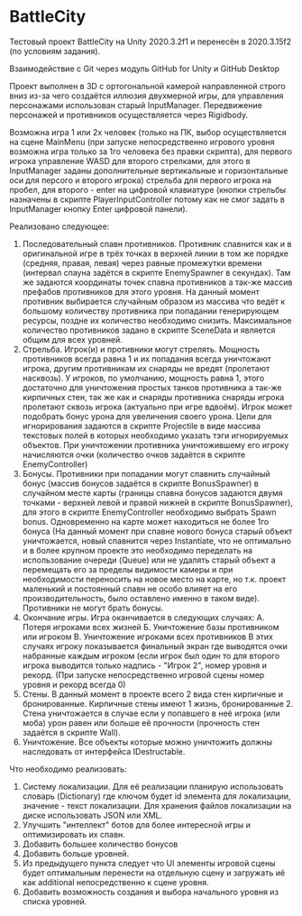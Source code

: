 # BattleCity
Тестовый проект BattleCity на Unity 2020.3.2f1 и перенесён в 2020.3.15f2 (по условиям задания).

Взаимодействие с Git через модуль GitHub for Unity и GitHub Desktop


Проект выполнен в 3D с ортогональной камерой направленной строго вниз из-за чего создаётся иллюзия двухмерной игры, для управления персонажами использован старый InputManager. Передвижение персонажей и противников осуществляется через Rigidbody.

Возможна игра 1 или 2х человек (только на ПК, выбор осуществляется на сцене MainMenu (при запуске непосредственно игрового уровня возможна игра только за 1го человека без правки скрипта), для первого игрока управление WASD для второго стрелками, для этого в InputManager заданы дополнительные вертикальные и горизонтальные оси для персого и второго игрока) стрельба для первого игрока на пробел, для второго - enter на цифровой клавиатуре (кнопки стрельбы назначены в скрипте PlayerInputController потому как не смог задать в InputManager кнопку Enter цифровой панели).

Реализовано следующее:
1. Последовательный спавн противников. Противник спавнится как и в оригинальной игре в трёх точках в верхней линии в том же порядке (средняя, правая, левая) через равные промежутки времени (интервал спауна задётся в скрипте EnemySpawner в секундах). Там же задаются координаты точек спавна противников а так-же массив префабов противников для этого уровня. На данный момент противник выбирается случайным образом из массива что ведёт к большому количеству противника при попадании генерирующем ресурсы, поздне их количество необходимо снизить. Максимальное количество противников задано в скрипте SceneData и является общим для всех уровней.
2. Стрельба. Игрок(и) и противники могут стрелять. Мощность противников всегда равна 1 и их попадания всегда уничтожают игрока, другим противникам их снаряды не вредят (пролетают насквозь). У игроков, по умолчанию, мощность равна 1, этого достаточно для уничтожения простых танков противника а так-же кирпичных стен, так же как и снаряды противника снаряды игрока пролетают сквозь игрока (актуально при игре вдвоём). Игрок может подобрать бонус урона для увеличения своего урона. Цели для игнорирования задаются в скрипте Projectile в виде массива текстовых полей в которых необходимо указать тэги игнорируемых объектов. При уничтожении противника уничтожившему его игроку начисляются очки (количество очков задаётся в скрипте EnemyController)
3. Бонусы. Противники при попадании могут спавнить случайный бонус (массив бонусов задаётся в скрипте BonusSpawner) в случайном месте карты (границы спавна бонусов задаются двумя точками - верхней левой и правой нижней в скрипте BonusSpawner), для этого в скрипте EnemyController необходимо выбрать Spawn bonus. Одновременно на карте может находиться не более 1го бонуса (На данный момент при спавне нового бонуса старый объект уничтожается, новый спавнится через Instantiate, что не оптимально и в более крупном проекте это необходимо переделать на использование очереди (Queue) или не удалять старый объект а перемещать его за пределы видимости камеры и при необходимости переносить на новое место на карте, но т.к. проект маленький и постоянный спавн не особо влияет на его производительность, было оставлено именно в таком виде). Противники не могут брать бонусы.
4. Окончание игры. Игра оканчивается в следующих случаях:
   А. Потеря игроками всех жизней
   Б. Уничтожение базы противником или игроком
   В. Уничтожение игроками всех противников
В этих случаях игроку показывается финальный экран где выводятся очки набранные каждым игроком (если игрок был один то для второго игрока выводится только надпись - "Игрок 2", номер уровня и рекорд. (При запуске непосредственно игровой сцены номер уровня и рекорд всегда 0)
5. Стены. В данный момент в проекте всего 2 вида стен кирпичные и бронированные. Кирпичные стены имеют 1 жизнь, бронированные 2. Стена уничтожается в случае если у попавшего в неё игрока (или моба) урон равен или больше её прочности (прочность стен задаётся в скрипте Wall).
6. Уничтожение. Все объекты которые можно уничтожить должны наследовать от интерфейса IDestructable.

Что необходимо реализовать:
1. Систему локализации. Для её реализации планирую использовать словарь (Dictionary) где ключом будет id элемента для локализации, значение - текст локализации. Для хранения файлов локализации на диске использовать JSON или XML.
2. Улучшить "интеллект" ботов для более интересной игры и оптимизировать их спавн.
3. Добавить большее количество бонусов
4. Добавить больше уровней.
5. Из предыдущего пункта следует что UI элементы игровой сцены будет оптимальным перенести на отдельную сцену и загружать иё как additional непосредственно к сцене уровня.
6. Добавить возможность создания и выбора начального уровня из списка уровней.
